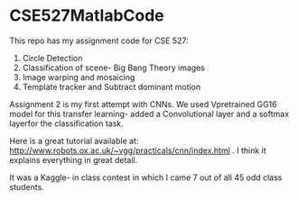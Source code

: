 # CSE527MatlabCode
This repo has my assignment code for CSE 527:

1. Circle Detection
2. Classification of scene- Big Bang Theory images
3. Image warping and mosaicing
4. Template tracker and Subtract dominant motion

Assignment 2 is my first attempt with CNNs. We used Vpretrained GG16 model for this transfer learning- added a Convolutional layer and a softmax layerfor the classification task. 

Here is a great tutorial available at: http://www.robots.ox.ac.uk/~vgg/practicals/cnn/index.html . I think it explains everything in great detail. 

It was a Kaggle- in class contest in which I came 7 out of all 45 odd class students.



